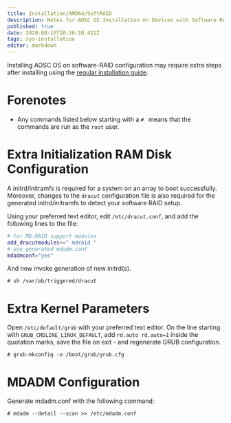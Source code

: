 ```yaml
---
title: Installation/AMD64/SoftRAID
description: Notes for AOSC OS Installation on Devices with Software RAID Set Up(s).
published: true
date: 2020-08-16T10:26:10.422Z
tags: sys-installation
editor: markdown
---
```


Installing AOSC OS on software-RAID configuration may require extra steps after installing using the [regular installation guide](/en/sys-installation-amd64).

# Forenotes

- Any commands listed below starting with a `# ` means that the commands are run as the `root` user.

# Extra Initialization RAM Disk Configuration

A initrd/initramfs is required for a system on an array to boot successfully. Moreover, changes to the `dracut` configuration file is also required for the generated initrd/initramfs to detect your software RAID setup.

Using your preferred text editor, edit `/etc/dracut.conf`, and add the following lines to the file:

```bash
# For MD-RAID support modules
add_dracutmodules+=" mdraid "
# Use generated mdadm.conf
mdadmconf="yes"
```


And now invoke generation of new initrd(s).

```
# sh /var/ab/triggered/dracut
```

# Extra Kernel Parameters

Open `/etc/default/grub` with your preferred text editor. On the line starting with `GRUB_CMDLINE_LINUX_DEFAULT`, add `rd.auto rd.auto=1` inside the quotation marks, save the file on exit - and regenerate GRUB configuration.

```
# grub-mkconfig -o /boot/grub/grub.cfg
```

# MDADM Configuration

Generate mdadm.conf with the following command:

```
# mdadm --detail --scan >> /etc/mdadm.conf
```
